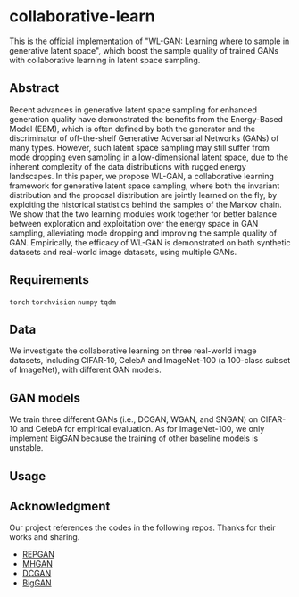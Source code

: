 # collaborative-learn
This is the official implementation of "WL-GAN: Learning where to sample in generative latent space", which boost the sample quality of trained GANs with collaborative learning in latent space sampling.

## Abstract
Recent advances in generative latent space sampling for enhanced generation quality have demonstrated the benefits from the Energy-Based Model (EBM), which is often defined by both the generator and the discriminator of off-the-shelf Generative Adversarial Networks (GANs) of many types. However, such latent space sampling may still suffer from mode dropping even sampling in a low-dimensional latent space, due to the inherent complexity of the data distributions with rugged energy landscapes. In this paper, we propose WL-GAN, a collaborative learning framework for generative latent space sampling, where both the invariant distribution and the proposal distribution are jointly learned on the fly, by exploiting the historical statistics behind the samples of the Markov chain. We show that the two learning modules work together for better balance between exploration and exploitation over the energy space in GAN sampling, alleviating mode dropping and improving the sample quality of GAN. Empirically, the efficacy of WL-GAN is demonstrated on both synthetic datasets and real-world image datasets, using multiple GANs.

## Requirements
`torch`
`torchvision`
`numpy`
`tqdm`


## Data
We investigate the collaborative learning on three real-world image datasets, including CIFAR-10, CelebA and ImageNet-100 (a 100-class subset of ImageNet), with different GAN models.

## GAN models
We train three different GANs (i.e., DCGAN, WGAN, and SNGAN) on CIFAR-10 and CelebA for empirical evaluation. As for ImageNet-100, we only implement BigGAN because the training of other baseline models is unstable.

## Usage

## Acknowledgment
Our project references the codes in the following repos. Thanks for their works and sharing.
- [REPGAN](https://github.com/yifeiwang77/repgan)
- [MHGAN](https://github.com/uber-research/metropolis-hastings-gans)
- [DCGAN](https://github.com/pytorch/examples/blob/master/dcgan/main.py)
- [BigGAN](https://github.com/ajbrock/BigGAN-PyTorch)

